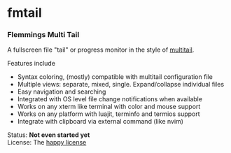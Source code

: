 # fmtail
### Flemmings Multi Tail

A fullscreen file "tail" or progress monitor in the style of [multitail](https://www.vanheusden.com/multitail).

Features include
* Syntax coloring, (mostly) compatible with multitail configuration file
* Multiple views: separate, mixed, single. Expand/collapse individual files
* Easy navigation and searching
* Integrated with OS level file change notifications when available
* Works on any xterm like terminal with color and mouse support
* Works on any platform with luajit, terminfo and termios support
* Integrate with clipboard via external command (like nvim)

Status: **Not even started yet**<br/>
License: The [happy license](license.md)
